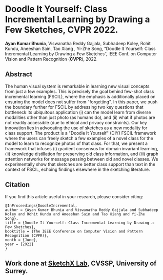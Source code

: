 # Doodle It Yourself: Class Incremental Learning by Drawing a Few Sketches, CVPR 2022.
**Ayan Kumar Bhunia**, Viswanatha Reddy Gajjala, Subhadeep Koley, Rohit Kundu, Aneeshan Sain, Tao Xiang , Yi-Zhe Song, “Doodle It Yourself: Class Incremental Learning by Drawing a Few Sketches”, IEEE Conf. on Computer Vision and Pattern Recognition (**CVPR**), 2022.


## Abstract
The human visual system is remarkable in learning new visual concepts from just a few examples. This is precisely the goal behind few-shot class incremental learning (FSCIL), where the emphasis is additionally placed on ensuring the model does not suffer from "forgetting". In this paper, we push the boundary further for FSCIL by addressing two key questions that bottleneck its ubiquitous application (i) can the model learn from diverse modalities other than just photo (as humans do), and (ii) what if photos are not readily accessible (due to ethical and privacy constraints). Our key innovation lies in advocating the use of sketches as a new modality for class support. The product is a "Doodle It Yourself" (DIY) FSCIL framework where the users can freely sketch a few examples of a novel class for the model to learn to recognize photos of that class. For that, we present a framework that infuses (i) gradient consensus for domain invariant learning, (ii) knowledge distillation for preserving old class information, and (iii) graph attention networks for message passing between old and novel classes. We experimentally show that sketches are better class support than text in the context of FSCIL, echoing findings elsewhere in the sketching literature.


## Citation

If you find this article useful in your research, please consider citing:
```
@InProceedings{DoodleIncremental,
author = {Ayan Kumar Bhunia and Viswanatha Reddy Gajjala and Subhadeep Koley and Rohit Kundu and Aneeshan Sain and Tao Xiang and Yi-Zhe Song},
title = {Doodle It Yourself: Class Incremental Learning by Drawing a Few Sketches},
booktitle = {The IEEE Conference on Computer Vision and Pattern Recognition (CVPR)},
month = {June},
year = {2022}
}
```
## Work done at [SketchX Lab](http://sketchx.ai/), CVSSP, University of Surrey. 
